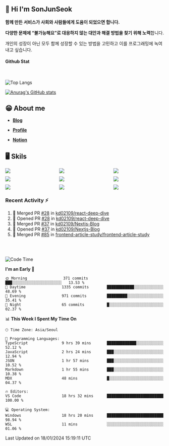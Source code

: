## 👋 Hi I'm SonJunSeok

**함께 만든 서비스가 사회와 사람들에게 도움이 되었으면 합니다.** 

**다양한 문제에 “불가능해요”로 대응하지 않는 대안과 해결 방법을 찾기 위해 노력**합니다. 

개인의 성장이 아닌 모두 함께 성장할 수 있는 방법을 고민하고 이를 프로그래밍에 녹여내고 싶습니다.

#### Github Stat
<div style="margin-top:50px;">

![Top Langs](https://github-readme-stats.vercel.app/api/top-langs/?username=kd02109&layout=compact&bg_color=dbf4ff&title_color=67adcc&text_color=67adcc&hide_border=true&show_icons=true&icon_color=67adcc&rank_icon=github&count_private=true&card_width=400px&card_height=300px)

[![Anurag's GitHub stats](https://github-readme-stats.vercel.app/api?username=kd02109&bg_color=dbf4ff&title_color=67adcc&text_color=67adcc&hide_border=true&show_icons=true&icon_color=67adcc&rank_icon=github&count_private=true&card_width=250px)](https://github.com/anuraghazra/github-readme-stats)


</div>



## 😁 About me
-  <a href="https://sonblog.vercel.app/" target="_blank"><strong>Blog</strong></a>

-  <a href="https://nostalgic-marquis-7af.notion.site/Frontend-Engineer-ec9b6e38c7824e7fb7f6fca4fc8564a5?pvs=74" target="_blank"><strong>Profile</strong></a>

-  <a href="https://nostalgic-marquis-7af.notion.site/Front-End-f0f3b7fcec3045c482c1cd33dfcf2abc?pvs=74" target="_blank"><strong>Notion</strong></a>

## 🖥️ Skils


<div style="display:grid; grid-template-rows:repeat(3, 1fr); grid-template-columns:repeat(3, 1fr); gap:10px">
  <img src="https://img.shields.io/badge/javascript-F7DF1E?style=flat-square&logo=javascript&logoColor=black"> 
  <img src="https://img.shields.io/badge/typescript-3178C6?style=flat-square&logo=typescript&logoColor=white"/>
  <img src="https://img.shields.io/badge/react-61DAFB?style=flat-square&logo=react&logoColor=black"/>
  <img src="https://img.shields.io/badge/redux-764ABC?style=flat-square&logo=redux&logoColor=white"/>
  <img src="https://img.shields.io/badge/styledcomponents-DB7093?style=flat-square&logo=styledcomponents&logoColor=white"/>
  <img src="https://img.shields.io/badge/tailwindcss-06B6D4?style=flat-square&logo=tailwindcss&logoColor=white"/>
  <img src="https://img.shields.io/badge/reactquery-FF4154?style=flat-square&logo=reactquery&logoColor=white"/>
  <img src="https://img.shields.io/badge/Next.js-B4B4DC?style=flat&logo=Next.js&logoColor=black"/>
  <img src="https://img.shields.io/badge/reactrouter-CA4245?style=flat-square&logo=reactrouter&logoColor=white"/>
</div>

### Recent Activity :zap:
<!--START_SECTION:activity-->
1. 🎉 Merged PR [#28](https://github.com/kd02109/react-deep-dive/pull/28) in [kd02109/react-deep-dive](https://github.com/kd02109/react-deep-dive)
2. 💪 Opened PR [#28](https://github.com/kd02109/react-deep-dive/pull/28) in [kd02109/react-deep-dive](https://github.com/kd02109/react-deep-dive)
3. 🎉 Merged PR [#37](https://github.com/kd02109/Nextjs-Blog/pull/37) in [kd02109/Nextjs-Blog](https://github.com/kd02109/Nextjs-Blog)
4. 💪 Opened PR [#37](https://github.com/kd02109/Nextjs-Blog/pull/37) in [kd02109/Nextjs-Blog](https://github.com/kd02109/Nextjs-Blog)
5. 🎉 Merged PR [#85](https://github.com/frontend-article-study/frontend-article-study/pull/85) in [frontend-article-study/frontend-article-study](https://github.com/frontend-article-study/frontend-article-study)
<!--END_SECTION:activity-->

<br/>
<br/>

<!--START_SECTION:waka-->
![Code Time](http://img.shields.io/badge/Code%20Time-1%2C426%20hrs%2042%20mins-blue)

**I'm an Early 🐤** 

```text
🌞 Morning                371 commits         ███░░░░░░░░░░░░░░░░░░░░░░   13.53 % 
🌆 Daytime                1335 commits        ████████████░░░░░░░░░░░░░   48.69 % 
🌃 Evening                971 commits         █████████░░░░░░░░░░░░░░░░   35.41 % 
🌙 Night                  65 commits          █░░░░░░░░░░░░░░░░░░░░░░░░   02.37 % 
```


📊 **This Week I Spent My Time On** 

```text
🕑︎ Time Zone: Asia/Seoul

💬 Programming Languages: 
TypeScript               9 hrs 39 mins       █████████████░░░░░░░░░░░░   52.12 % 
JavaScript               2 hrs 24 mins       ███░░░░░░░░░░░░░░░░░░░░░░   12.94 % 
JSON                     1 hr 57 mins        ███░░░░░░░░░░░░░░░░░░░░░░   10.52 % 
Markdown                 1 hr 55 mins        ███░░░░░░░░░░░░░░░░░░░░░░   10.38 % 
MDX                      48 mins             █░░░░░░░░░░░░░░░░░░░░░░░░   04.37 % 

🔥 Editors: 
VS Code                  18 hrs 32 mins      █████████████████████████   100.00 % 

💻 Operating System: 
Windows                  18 hrs 20 mins      █████████████████████████   98.94 % 
WSL                      11 mins             ░░░░░░░░░░░░░░░░░░░░░░░░░   01.06 % 
```


 Last Updated on 18/01/2024 15:19:11 UTC
<!--END_SECTION:waka-->
